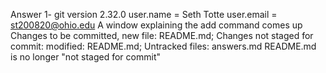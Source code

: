 Answer 1- git version 2.32.0 
user.name = Seth Totte user.email = st200820@ohio.edu
A window explaining the add command comes up
Changes to be committed, new file: README.md; Changes not staged for commit: modified: README.md; Untracked files: answers.md
README.md is no longer "not staged for commit"
